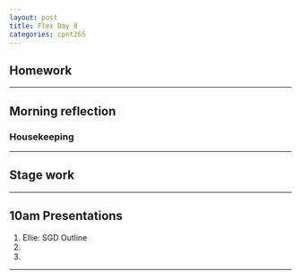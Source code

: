 ```yaml
---
layout: post
title: Flex Day 8
categories: cpnt265
---
```


## Homework

---

## Morning reflection
### Housekeeping

---

## Stage work

---

## 10am Presentations
1. Ellie: SGD Outline
2. 
3. 

---
